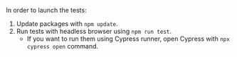 In order to launch the tests:
1. Update packages with `npm update`.
2. Run tests with headless browser using `npm run test`.
    - If you want to run them using Cypress runner, open Cypress with `npx cypress open` command.